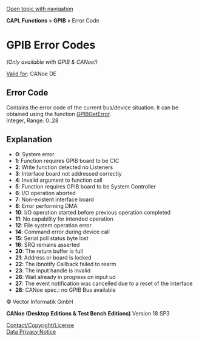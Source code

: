 [Open topic with navigation](../../../../CANoeDEFamily.htm#Topics/CAPLFunctions/GPIB/CAPLfunctionsGPIBErrorCode.md)

**CAPL Functions** » **GPIB** » Error Code

# GPIB Error Codes

*(Only available with GPIB & CANoe!)*

[Valid for](../../Shared/FeatureAvailability.md):  CANoe DE

## Error Code

Contains the error code of the current bus/device situation. It can be obtained using the function [GPIBGetError](Functions/CAPLfunctionGPIBGetError.md).  
Integer, Range: 0..28

## Explanation

- **0**: System error
- **1**: Function requires GPIB board to be CIC
- **2**: Write function detected no Listeners
- **3**: Interface board not addressed correctly
- **4**: Invalid argument to function call
- **5**: Function requires GPIB board to be System Controller
- **6**: I/O operation aborted
- **7**: Non-existent interface board
- **8**: Error performing DMA
- **10**: I/O operation started before previous operation completed
- **11**: No capability for intended operation
- **12**: File system operation error
- **14**: Command error during device call
- **15**: Serial poll status byte lost
- **16**: SRQ remains asserted
- **20**: The return buffer is full
- **21**: Address or board is locked
- **22**: The ibnotify Callback failed to rearm
- **23**: The input handle is invalid
- **26**: Wait already in progress on input ud
- **27**: The event notification was cancelled due to a reset of the interface
- **28**: CANoe spec.: no GPIB Bus available

© Vector Informatik GmbH

**CANoe (Desktop Editions & Test Bench Editions)** Version 18 SP3

[Contact/Copyright/License](../../Shared/ContactCopyrightLicense.md)  
[Data Privacy Notice](https://www.vector.com/int/en/company/get-info/privacy-policy/)